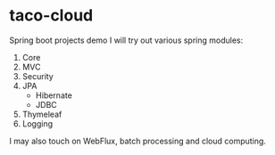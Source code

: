 # taco-cloud
Spring boot projects demo
I will try out various spring modules:
1. Core
2. MVC
3. Security
4. JPA
	- Hibernate
	- JDBC
5. Thymeleaf
6. Logging

I may also touch on WebFlux, batch processing and cloud computing.
